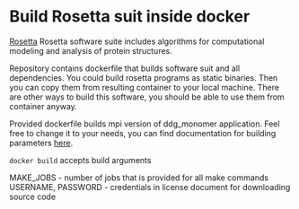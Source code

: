 # Build Rosetta suit inside docker

[Rosetta](https://www.rosettacommons.org/software) Rosetta software suite includes algorithms for computational modeling and analysis of protein structures.

Repository contains dockerfile that builds software suit and all dependencies.
You could build rosetta programs as static binaries. Then you can copy them from resulting container to your local machine. There are other ways to build this software, you should be able to use them from container anyway.

Provided dockerfile builds mpi version of ddg_monomer application. Feel free to change it to your needs, you can find documentation for building parameters [here](https://www.rosettacommons.org/docs/latest/build_documentation/Build-Documentation#setting-up-rosetta-3_alternative-setup-for-individual-workstations_scons-mac-linux).

`docker build` accepts build arguments

MAKE_JOBS - number of jobs that is provided for all make commands
USERNAME, PASSWORD - credentials in license document for downloading source code